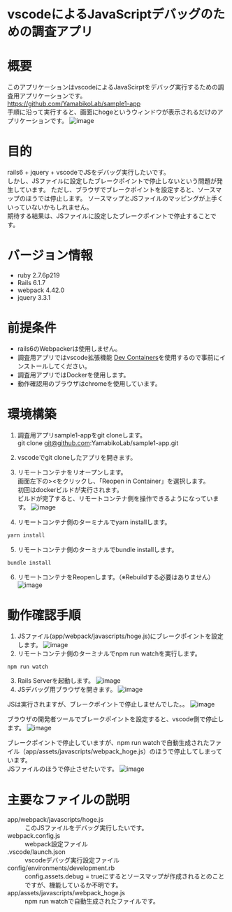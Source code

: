 # vscodeによるJavaScriptデバッグのための調査アプリ
# 概要
このアプリケーションはvscodeによるJavaScirptをデバッグ実行するための調査用アプリケーションです。  
https://github.com/YamabikoLab/sample1-app  
手順に沿って実行すると、画面にhogeというウィンドウが表示されるだけのアプリケーションです。
![image](https://user-images.githubusercontent.com/88073693/194792450-177fcb74-4a93-4342-a094-0d10411ee0ee.png)

# 目的
rails6 + jquery + vscodeでJSをデバッグ実行したいです。  
しかし、JSファイルに設定したブレークポイントで停止しないという問題が発生しています。
ただし、ブラウザでブレークポイントを設定すると、ソースマップのほうでは停止します。
ソースマップとJSファイルのマッピングが上手くいっていないかもしれません。  
期待する結果は、JSファイルに設定したブレークポイントで停止することです。
# バージョン情報
- ruby 2.7.6p219
- Rails 6.1.7
- webpack 4.42.0
- jquery 3.3.1

# 前提条件
- rails6のWebpackerは使用しません。
- 調査用アプリではvscode拡張機能 [Dev Containers](https://marketplace.visualstudio.com/items?itemName=ms-vscode-remote.remote-containers)を使用するので事前にインストールしてください。
- 調査用アプリではDockerを使用します。
- 動作確認用のブラウザはchromeを使用しています。

# 環境構築

1. 調査用アプリsample1-appをgit cloneします。  
git clone git@github.com:YamabikoLab/sample1-app.git

2. vscodeでgit cloneしたアプリを開きます。
3. リモートコンテナをリオープンします。  
画面左下の><をクリックし、「Reopen in Container」を選択します。  
初回はdockerビルドが実行されます。  
ビルドが完了すると、リモートコンテナ側を操作できるようになっています。
![image](https://user-images.githubusercontent.com/88073693/194790835-28097f32-0795-4cf4-a5b0-704b46b12e0d.png)
4. リモートコンテナ側のターミナルでyarn installします。
```bash
yarn install
```
5. リモートコンテナ側のターミナルでbundle installします。
```bash
bundle install
```
6. リモートコンテナをReopenします。（※Rebuildする必要はありません）
![image](https://user-images.githubusercontent.com/88073693/194791096-795e1cf2-9106-4ff3-a49e-61c4638d781d.png)
# 動作確認手順
1. JSファイル(app/webpack/javascripts/hoge.js)にブレークポイントを設定します。
![image](https://user-images.githubusercontent.com/88073693/194791446-5db5682f-49f2-4ebe-a5d3-7d8901110f79.png)
2. リモートコンテナ側のターミナルでnpm run watchを実行します。
```bash
npm run watch
```
3. Rails Serverを起動します。
![image](https://user-images.githubusercontent.com/88073693/194791230-906f1f81-5d4c-4f29-a96e-794a37a1ff11.png)
4. JSデバッグ用ブラウザを開きます。
![image](https://user-images.githubusercontent.com/88073693/194791350-9b51241e-ca51-400f-8ff8-b539bd7b19ab.png)

JSは実行されますが、ブレークポイントで停止しませんでした。。
![image](https://user-images.githubusercontent.com/88073693/194791494-9323c5aa-ccbd-43df-af50-fd07f115e6d9.png)

ブラウザの開発者ツールでブレークポイントを設定すると、vscode側で停止します。
![image](https://user-images.githubusercontent.com/88073693/194791836-2f3353bb-2d77-42cc-b5a5-61e413fc4ced.png)

ブレークポイントで停止していますが、npm run watchで自動生成されたファイル（app/assets/javascripts/webpack_hoge.js）のほうで停止してしまっています。  
JSファイルのほうで停止させたいです。
![image](https://user-images.githubusercontent.com/88073693/194791955-7e479b1d-c912-47bb-9770-1556989a78d9.png)
# 主要なファイルの説明
<dl>
  <dt>app/webpack/javascripts/hoge.js</dt>
  <dd>このJSファイルをデバッグ実行したいです。</dd>
  <dt>webpack.config.js</dt>
  <dd>webpack設定ファイル</dd>
  <dt>.vscode/launch.json</dt>
  <dd>vscodeデバッグ実行設定ファイル</dd>
  <dt>config/environments/development.rb</dt>
  <dd>config.assets.debug = trueにするとソースマップが作成されるとのことですが、機能しているか不明です。</dd>
  <dt>app/assets/javascripts/webpack_hoge.js</dt>
  <dd>npm run watchで自動生成されたファイルです。</dd>
</dl>